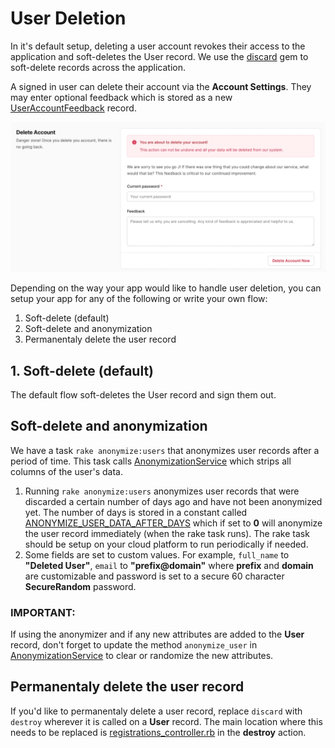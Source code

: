 # User Deletion

In it's default setup, deleting a user account revokes their access to the application and soft-deletes the User record. We use the [discard](https://github.com/jhawthorn/discard) gem to soft-delete records across the application.

A signed in user can delete their account via the **Account Settings**. They may enter optional feedback which is stored as a new [UserAccountFeedback](../app/models/user_account_feedback.rb) record.

![](images/delete_account.png)

Depending on the way your app would like to handle user deletion, you can setup your app for any of the following or write your own flow:

1. Soft-delete (default)
2. Soft-delete and anonymization
3. Permanentaly delete the user record

## 1. Soft-delete (default)

The default flow soft-deletes the User record and sign them out.

## Soft-delete and anonymization

We have a task `rake anonymize:users` that anonymizes user records after a period of time. This task calls [AnonymizationService](../app/services/anonymization_service.rb) which strips all columns of the user's data.

1. Running `rake anonymize:users` anonymizes user records that were discarded a certain number of days ago and have not been anonymized yet. The number of days is stored in a constant called [ANONYMIZE_USER_DATA_AFTER_DAYS](../config/initializers/0_constants.rb) which if set to **0** will anonymize the user record immediately (when the rake task runs). The rake task should be setup on your cloud platform to run periodically if needed.
2. Some fields are set to custom values. For example, `full_name` to **"Deleted User"**, `email` to **"prefix@domain"** where **prefix** and **domain** are customizable and password is set to a secure 60 character **SecureRandom** password.

### IMPORTANT:

If using the anonymizer and if any new attributes are added to the **User** record, don't forget to update the method `anonymize_user` in [AnonymizationService](../app/services/anonymization_service.rb) to clear or randomize the new attributes.

## Permanentaly delete the user record

If you'd like to permanentaly delete a user record, replace `discard` with `destroy` wherever it is called on a **User** record. The main location where this needs to be replaced is [registrations_controller.rb](../app/controllers/registrations_controller.rb) in the **destroy** action.
